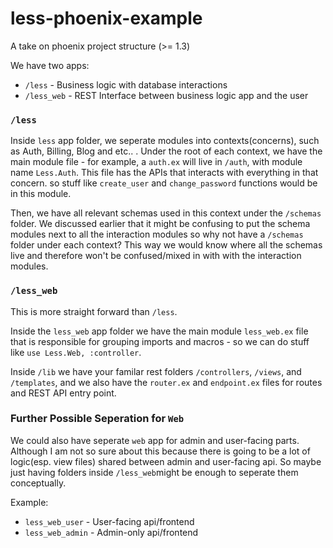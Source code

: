 # less-phoenix-example
A take on phoenix project structure (>= 1.3)

We have two apps: 
- `/less` - Business logic with database interactions
- `/less_web` - REST Interface between business logic app and the user 

### `/less`
Inside `less`  app folder, we seperate modules into contexts(concerns), such as Auth, Billing,  Blog and etc.. . Under the root of each context, we have the main module file - for example, a  `auth.ex` will live in `/auth`, with module name `Less.Auth`. This file has the APIs that interacts with everything in that concern. so stuff like `create_user` and `change_password` functions would be in this module. 

Then, we have all relevant schemas used in this context under the `/schemas` folder. We discussed earlier that it might be confusing to put the schema modules next to all the interaction modules so why not have a `/schemas` folder under each context? This way we would know where all the schemas live and therefore won't be confused/mixed in with with the interaction modules. 

### `/less_web`
This is more straight forward than `/less`.

Inside the `less_web`  app folder we have the main module `less_web.ex` file that is responsible for grouping imports and macros - so we can do stuff like `use Less.Web, :controller`. 

Inside `/lib` we have your familar rest folders `/controllers`, `/views`,  and `/templates`, and we also have the `router.ex` and `endpoint.ex` files for routes and REST API entry point. 

### Further Possible Seperation for `Web`
We could also have seperate `web` app for admin and user-facing parts. Although I am not so sure about this because there is going to be a lot of logic(esp. view files) shared between admin and user-facing api. So maybe just having folders inside `/less_web`might be enough to seperate them conceptually.

Example:
- `less_web_user` - User-facing api/frontend
- `less_web_admin` - Admin-only api/frontend